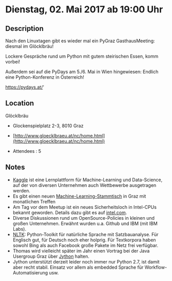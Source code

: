 # Dienstag, 02. Mai 2017 ab 19:00 Uhr

## Description

Nach den Linuxtagen gibt es wieder mal ein PyGraz GasthausMeeting: diesmal im Glöcklbräu!

Lockere Gespräche rund um Python mit gutem steirischen Essen,
komm vorbei! 

Außerdem sei auf die PyDays am 5./6. Mai in Wien hingewiesen:
Endlich eine Python-Konferenz in Österreich!

https://pydays.at/'

## Location

Glöcklbräu

- Glockenspielplatz 2-3, 8010 Graz
- [http://www.gloecklbraeu.at/nc/home.html](http://www.gloecklbraeu.at/nc/home.html)

- Attendees : 5

## Notes

* [Kaggle](https://www.kaggle.com/) ist eine Lernplattform für Machine-Learning und Data-Science, auf der von diversen Unternehmen auch Wettbewerbe ausgetragen werden.
* Es gibt einen neuen [Machine-Learning-Stammtisch](https://www.meetup.com/mlgraz/) in Graz mit monatlichen Treffen
* Am Tag vor dem Meetup ist ein neues Sicherheitsloch in Intel-CPUs bekannt geworden.  Details dazu gibt es auf [intel.com](https://security-center.intel.com/advisory.aspx?intelid=INTEL-SA-00075&languageid=en-fr).
* Diverse Diskussionen rund um OpenSource-Policies in kleinen und großen Unternehmen. Erwähnt wurden u.a. Github und IBM (mit IBM Labs).
* [NLTK](http://www.nltk.org/): Python-Toolkit für natürliche Sprache mit Satzbauanalyse. Für Englisch gut, für Deutsch noch eher holprig. Für Textkorpora haben sowohl Bing als auch Facebook große Pakete im Netz frei verfügbar.
* Thomas wird vielleicht später im Jahr einen Vortrag bei der Java Usergroup Graz über [Jython](http://www.jython.org/) halten.
* Jython unterstützt derzeit leider noch immer nur Python 2.7, ist damit aber recht stabil. Einsatz vor allem als embedded Sprache für Workflow-Automatisierung usw.

